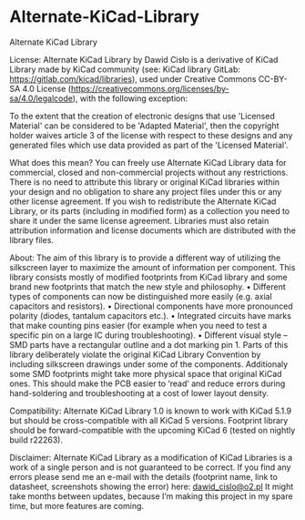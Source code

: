# Alternate-KiCad-Library

Alternate KiCad Library

License:
Alternate KiCad Library by Dawid Cisło is a derivative of KiCad Library made by KiCad community
(see: KiCad library GitLab: https://gitlab.com/kicad/libraries), used under Creative Commons CC-BY-SA 4.0 License (https://creativecommons.org/licenses/by-sa/4.0/legalcode), with the following
exception:

To the extent that the creation of electronic designs that use 'Licensed Material' can be considered to
be 'Adapted Material', then the copyright holder waives article 3 of the license with respect to these
designs and any generated files which use data provided as part of the 'Licensed Material'.



What does this mean?
You can freely use Alternate KiCad Library data for commercial, closed and non-commercial projects
without any restrictions. There is no need to attribute this library or original KiCad libraries within your
design and no obligation to share any project files under this or any other license agreement.
If you wish to redistribute the Alternate KiCad Library, or its parts (including in modified form) as a
collection you need to share it under the same license agreement. Libraries must also retain attribution
information and license documents which are distributed with the library files.

About:
The aim of this library is to provide a different way of utilizing the silkscreen layer to maximize the
amount of information per component. This library consists mostly of modified footprints from KiCad
library and some brand new footprints that match the new style and philosophy.
• Different types of components can now be distinguished more easily (e.g. axial capacitors and
resistors).
• Directional components have more pronounced polarity (diodes, tantalum capacitors etc.).
• Integrated circuits have marks that make counting pins easier (for example when you need to
test a specific pin on a large IC during troubleshooting).
• Different visual style – SMD parts have a rectangular outline and a dot marking pin 1.
Parts of this library deliberately violate the original KiCad Library Convention by including silkscreen
drawings under some of the components. Additionaly some SMD footprints might take more physical
space that original KiCad ones.
This should make the PCB easier to ‘read’ and reduce errors during hand-soldering and
troubleshooting at a cost of lower layout density.

Compatibility:
Alternate KiCad Library 1.0 is known to work with KiCad 5.1.9 but should be cross-compatible with all
KiCad 5 versions.
Footprint library should be forward-compatible with the upcoming KiCad 6 (tested on nightly build
r22263).

Disclaimer:
Alternate KiCad Library as a modification of KiCad Libraries is a work of a single person and is not
guaranteed to be correct.
If you find any errors please send me an e-mail with the details (footprint name, link to datasheet,
screenshots showing the error) here: dawid_cislo@o2.pl
It might take months between updates, because I’m making this project in my spare time, but more
features are coming.
